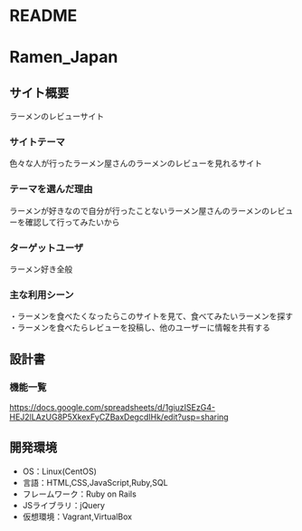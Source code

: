 # README

# Ramen_Japan

## サイト概要
ラーメンのレビューサイト

### サイトテーマ
色々な人が行ったラーメン屋さんのラーメンのレビューを見れるサイト

### テーマを選んだ理由
ラーメンが好きなので自分が行ったことないラーメン屋さんのラーメンのレビューを確認して行ってみたいから

### ターゲットユーザ
ラーメン好き全般

### 主な利用シーン
・ラーメンを食べたくなったらこのサイトを見て、食べてみたいラーメンを探す
・ラーメンを食べたらレビューを投稿し、他のユーザーに情報を共有する

## 設計書

### 機能一覧
<https://docs.google.com/spreadsheets/d/1giuzISEzG4-HEJ2lLAzUG8P5XkexFyCZBaxDegcdIHk/edit?usp=sharing>

## 開発環境
- OS：Linux(CentOS)
- 言語：HTML,CSS,JavaScript,Ruby,SQL
- フレームワーク：Ruby on Rails
- JSライブラリ：jQuery
- 仮想環境：Vagrant,VirtualBox
